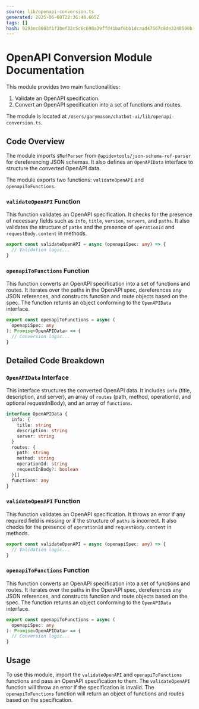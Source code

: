```yaml
---
source: lib/openapi-conversion.ts
generated: 2025-06-08T22:36:48.665Z
tags: []
hash: 9293ec8003f1f3bef32c5c6c698a39ffd41baf6bb1dcaad47567c8de3248590b
---
```


# OpenAPI Conversion Module Documentation

This module provides two main functionalities:

1. Validate an OpenAPI specification.
2. Convert an OpenAPI specification into a set of functions and routes.

The module is located at `/Users/garymason/chatbot-ui/lib/openapi-conversion.ts`.

## Code Overview

The module imports `$RefParser` from `@apidevtools/json-schema-ref-parser` for dereferencing JSON schemas. It also defines an `OpenAPIData` interface to structure the converted OpenAPI data.

The module exports two functions: `validateOpenAPI` and `openapiToFunctions`.

### `validateOpenAPI` Function

This function validates an OpenAPI specification. It checks for the presence of necessary fields such as `info`, `title`, `version`, `servers`, and `paths`. It also validates the structure of `paths` and the presence of `operationId` and `requestBody.content` in methods.

```ts
export const validateOpenAPI = async (openapiSpec: any) => {
  // Validation logic...
}
```

### `openapiToFunctions` Function

This function converts an OpenAPI specification into a set of functions and routes. It iterates over the paths in the OpenAPI spec, dereferences any JSON references, and constructs function and route objects based on the spec. The function returns an object conforming to the `OpenAPIData` interface.

```ts
export const openapiToFunctions = async (
  openapiSpec: any
): Promise<OpenAPIData> => {
  // Conversion logic...
}
```

## Detailed Code Breakdown

### `OpenAPIData` Interface

This interface structures the converted OpenAPI data. It includes `info` (title, description, and server), an array of `routes` (path, method, operationId, and optional requestInBody), and an array of `functions`.

```ts
interface OpenAPIData {
  info: {
    title: string
    description: string
    server: string
  }
  routes: {
    path: string
    method: string
    operationId: string
    requestInBody?: boolean
  }[]
  functions: any
}
```

### `validateOpenAPI` Function

This function validates an OpenAPI specification. It throws an error if any required field is missing or if the structure of `paths` is incorrect. It also checks for the presence of `operationId` and `requestBody.content` in methods.

```ts
export const validateOpenAPI = async (openapiSpec: any) => {
  // Validation logic...
}
```

### `openapiToFunctions` Function

This function converts an OpenAPI specification into a set of functions and routes. It iterates over the paths in the OpenAPI spec, dereferences any JSON references, and constructs function and route objects based on the spec. The function returns an object conforming to the `OpenAPIData` interface.

```ts
export const openapiToFunctions = async (
  openapiSpec: any
): Promise<OpenAPIData> => {
  // Conversion logic...
}
```

## Usage

To use this module, import the `validateOpenAPI` and `openapiToFunctions` functions and pass an OpenAPI specification to them. The `validateOpenAPI` function will throw an error if the specification is invalid. The `openapiToFunctions` function will return an object of functions and routes based on the specification.